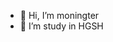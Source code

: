 - 👋 Hi, I’m moningter
- 👀 I’m study in HGSH


<!---
changceline/changceline is a ✨ special ✨ repository because its `README.md` (this file) appears on your GitHub profile.
You can click the Preview link to take a look at your changes.
--->
